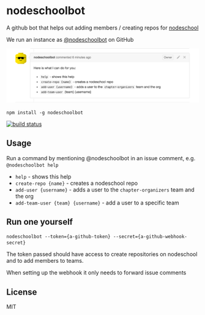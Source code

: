 # nodeschoolbot

A github bot that helps out adding members / creating repos for [nodeschool](https://github.com/nodeschool)

We run an instance as [@nodeschoolbot](https://github.com/nodeschoolbot) on GitHub

![usage](usage.png)

```
npm install -g nodeschoolbot
```

[![build status](http://img.shields.io/travis/mafintosh/nodeschoolbot.svg?style=flat)](http://travis-ci.org/mafintosh/nodeschoolbot)


## Usage

Run a command by mentioning @nodeschoolbot in an issue comment, e.g. `@nodeschoolbot help`

* `help` - shows this help
* `create-repo {name}` - creates a nodeschool repo
* `add-user {username}` - adds a user to the `chapter-organizers` team and the org
* `add-team-user {team} {username}` - add a user to a specific team

## Run one yourself

```
nodeschoolbot --token={a-github-token} --secret={a-github-webhook-secret}
```

The token passed should have access to create repositories on nodeschool
and to add members to teams.

When setting up the webhook it only needs to forward issue comments

## License

MIT

